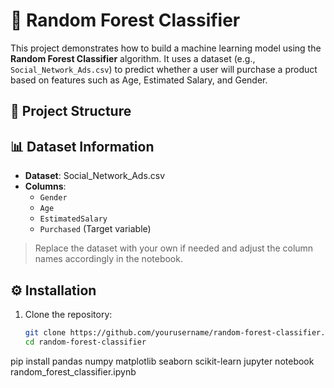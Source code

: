 # 🌲 Random Forest Classifier

This project demonstrates how to build a machine learning model using the **Random Forest Classifier** algorithm. It uses a dataset (e.g., `Social_Network_Ads.csv`) to predict whether a user will purchase a product based on features such as Age, Estimated Salary, and Gender.

## 📁 Project Structure


## 📊 Dataset Information

- **Dataset**: Social_Network_Ads.csv  
- **Columns**:
  - `Gender`
  - `Age`
  - `EstimatedSalary`
  - `Purchased` (Target variable)

> Replace the dataset with your own if needed and adjust the column names accordingly in the notebook.

## ⚙️ Installation

1. Clone the repository:
   ```bash
   git clone https://github.com/yourusername/random-forest-classifier.git
   cd random-forest-classifier
pip install pandas numpy matplotlib seaborn scikit-learn
jupyter notebook random_forest_classifier.ipynb
